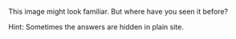 This image might look familiar. But where have you seen it before?

Hint: Sometimes the answers are hidden in plain site.